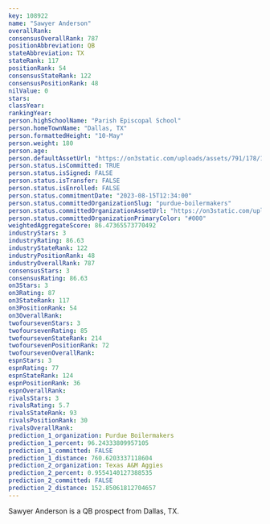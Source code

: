 ```yaml
---
key: 108922
name: "Sawyer Anderson"
overallRank: 
consensusOverallRank: 787
positionAbbreviation: QB
stateAbbreviation: TX
stateRank: 117
positionRank: 54
consensusStateRank: 122
consensusPositionRank: 48
nilValue: 0
stars: 
classYear: 
rankingYear: 
person.highSchoolName: "Parish Episcopal School"
person.homeTownName: "Dallas, TX"
person.formattedHeight: "10-May"
person.weight: 180
person.age: 
person.defaultAssetUrl: "https://on3static.com/uploads/assets/791/178/178791.png"
person.status.isCommitted: TRUE
person.status.isSigned: FALSE
person.status.isTransfer: FALSE
person.status.isEnrolled: FALSE
person.status.commitmentDate: "2023-08-15T12:34:00"
person.status.committedOrganizationSlug: "purdue-boilermakers"
person.status.committedOrganizationAssetUrl: "https://on3static.com/uploads/assets/151/150/150151.svg"
person.status.committedOrganizationPrimaryColor: "#000"
weightedAggregateScore: 86.47365573770492
industryStars: 3
industryRating: 86.63
industryStateRank: 122
industryPositionRank: 48
industryOverallRank: 787
consensusStars: 3
consensusRating: 86.63
on3Stars: 3
on3Rating: 87
on3StateRank: 117
on3PositionRank: 54
on3OverallRank: 
twofoursevenStars: 3
twofoursevenRating: 85
twofoursevenStateRank: 214
twofoursevenPositionRank: 72
twofoursevenOverallRank: 
espnStars: 3
espnRating: 77
espnStateRank: 124
espnPositionRank: 36
espnOverallRank: 
rivalsStars: 3
rivalsRating: 5.7
rivalsStateRank: 93
rivalsPositionRank: 30
rivalsOverallRank: 
prediction_1_organization: Purdue Boilermakers
prediction_1_percent: 96.24333809957105
prediction_1_committed: FALSE
prediction_1_distance: 760.6203337118604
prediction_2_organization: Texas A&M Aggies
prediction_2_percent: 0.9554140127388535
prediction_2_committed: FALSE
prediction_2_distance: 152.85061812704657
---
```

Sawyer Anderson is a QB prospect from Dallas, TX.